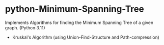 # python-Minimum-Spanning-Tree
Implements Algorithms for finding the Minimum Spanning Tree of a given graph. (Python 3.11)
- Kruskal's Algorithm (using Union-Find-Structure and Path-compression)
